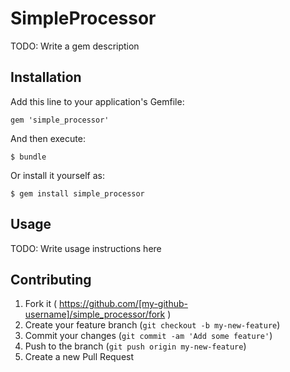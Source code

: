 # SimpleProcessor

TODO: Write a gem description

## Installation

Add this line to your application's Gemfile:

    gem 'simple_processor'

And then execute:

    $ bundle

Or install it yourself as:

    $ gem install simple_processor

## Usage

TODO: Write usage instructions here

## Contributing

1. Fork it ( https://github.com/[my-github-username]/simple_processor/fork )
2. Create your feature branch (`git checkout -b my-new-feature`)
3. Commit your changes (`git commit -am 'Add some feature'`)
4. Push to the branch (`git push origin my-new-feature`)
5. Create a new Pull Request
